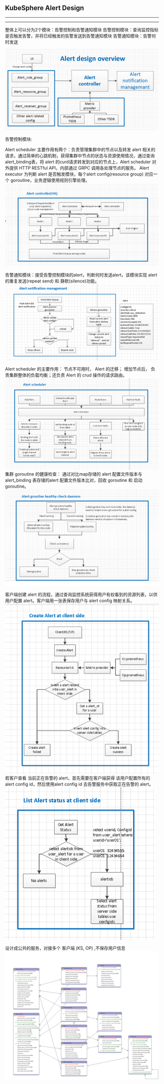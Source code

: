 ## KubeSphere Alert Design 
----
----
整体上可以分为2个模块：告警控制和告警通知模块
告警控制模块：查询监控指标是否触发告警，并将已经触发的告警发送到告警通知模块
告警通知模块：告警何时发送

![](document/multi_nodes/alert_design_overview.png)


告警控制模块:

Alert scheduler 主要作用有两个：负责管理集群中的节点以及转发 alert 相关的请求，通过简单的心跳机制，获得集群中节点的状态与资源使用情况，通过查询alert_binding表，将 alert 的curd请求转发到对应的节点上，Alert scheduler 对外提供 HTTP RESTful API，内部通过 GRPC 调用各处理节点的服务。
Alert executor 为判断 alert 是否触发模块，每个alert config(resource group) 对应一个 goroutine，业务逻辑使用规则引擎处理。
![](document/multi_nodes/alert_controller_ha.png)

告警通知模块：接受告警控制模块的alert，判断何时发送alert，该模块实现 alert 的重复发送(repeat send) 和 静默(silence)功能。
![](document/multi_nodes/notification_managemant.png)

Alert scheduler 的主要作用：
节点不可用时， Alert 的迁移； 增加节点后， 负责集群整体的负载均衡；还负责 Alert 的 crud 操作的请求路由。
![](document/multi_nodes/alert_scheduler.png)
集群 goroutine 的健康检查：
通过对比map存储的 alert 配置文件版本与 alert_binding 表存储的alert 配置文件版本比对，回收 goroutine 和 启动 goroutine。 
![](document/multi_nodes/groutine_healthy_check.png)

客户端创建 alert 的流程，通过查询监控系统获得用户有权看到的资源列表，以供用户配置 alert。客户端用一张表保存用户与 alert config 映射关系。
![](document/multi_nodes/create_alert_client_side.png)
若客户查看 当前正在告警的 alert，首先需要在客户端获得 该用户配置所有的 alert config id，然后使用alert config id 去告警服务中获取正在告警的 alert。
![](document/multi_nodes/list_alert_client_side.png)

设计成公共的服务，对接多个 客户端 (KS, OP) ,不保存用户信息
![](document/multi_nodes/alert-ha.png)
